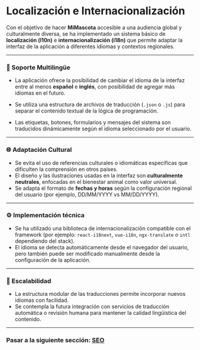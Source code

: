 # Localización e Internacionalización

Con el objetivo de hacer **MiMascota** accesible a una audiencia global y culturalmente diversa, se ha implementado un sistema básico de **localización (l10n)** e **internacionalización (i18n)** que permite adaptar la interfaz de la aplicación a diferentes idiomas y contextos regionales.

---

### 🧭 Soporte Multilingüe

* La aplicación ofrece la posibilidad de cambiar el idioma de la interfaz entre al menos **español** e **inglés**, con posibilidad de agregar más idiomas en el futuro.
* Se utiliza una estructura de archivos de traducción (`.json` o `.js`) para separar el contenido textual de la lógica de programación.


* Las etiquetas, botones, formularios y mensajes del sistema son traducidos dinámicamente según el idioma seleccionado por el usuario.

---

### 🌐 Adaptación Cultural

* Se evita el uso de referencias culturales o idiomáticas específicas que dificulten la comprensión en otros países.
* El diseño y las ilustraciones usadas en la interfaz son **culturalmente neutrales**, enfocadas en el bienestar animal como valor universal.
* Se adapta el formato de **fechas y horas** según la configuración regional del usuario (por ejemplo, DD/MM/YYYY vs MM/DD/YYYY).

---

### ⚙️ Implementación técnica

* Se ha utilizado una biblioteca de internacionalización compatible con el framework (por ejemplo: `react-i18next`, `vue-i18n`, `ngx-translate` o `intl` dependiendo del stack).
* El idioma se detecta automáticamente desde el navegador del usuario, pero también puede ser modificado manualmente desde la configuración de la aplicación.

---

### 🚀 Escalabilidad

* La estructura modular de las traducciones permite incorporar nuevos idiomas con facilidad.
* Se contempla la futura integración con servicios de traducción automática o revisión humana para mantener la calidad lingüística del contenido.

---

### Pasar a la siguiente sección: [SEO](19-seo.md)